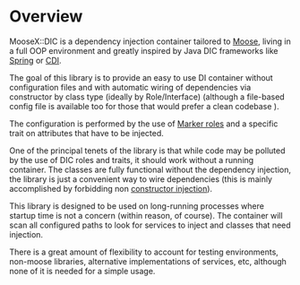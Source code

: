 # Overview

MooseX::DIC is a dependency injection container tailored to
[Moose](https://metacpan.org/pod/Moose), living in a full OOP environment and
greatly inspired by Java DIC frameworks like
[Spring](https://docs.spring.io/spring/docs/current/spring-framework-reference/html/beans.html)
or [CDI](http://docs.oracle.com/javaee/6/tutorial/doc/gjbnr.html).

The goal of this library is to provide an easy to use DI container without
configuration files and with automatic wiring of dependencies via constructor
by class type (ideally by Role/Interface) (although a file-based config file
is available too for those that would prefer a clean codebase ).

The configuration is performed by the use of
[Marker roles](https://en.wikipedia.org/wiki/Marker_interface_pattern) and a
specific trait on attributes that have to be injected.

One of the principal tenets of the library is that while code may be polluted
by the use of DIC roles and traits, it should work without a running container.
The classes are fully functional without the dependency injection, the library
is just a convenient way to wire dependencies (this is mainly accomplished by
forbidding non [constructor injection](https://en.wikipedia.org/wiki/Dependency_injection#Constructor_injection)).

This library is designed to be used on long-running processes where startup
time is not a concern (within reason, of course). The container will scan all
configured paths to look for services to inject and classes that need
injection.

There is a great amount of flexibility to account for testing environments,
non-moose libraries, alternative implementations of services, etc, although
none of it is needed for a simple usage.
